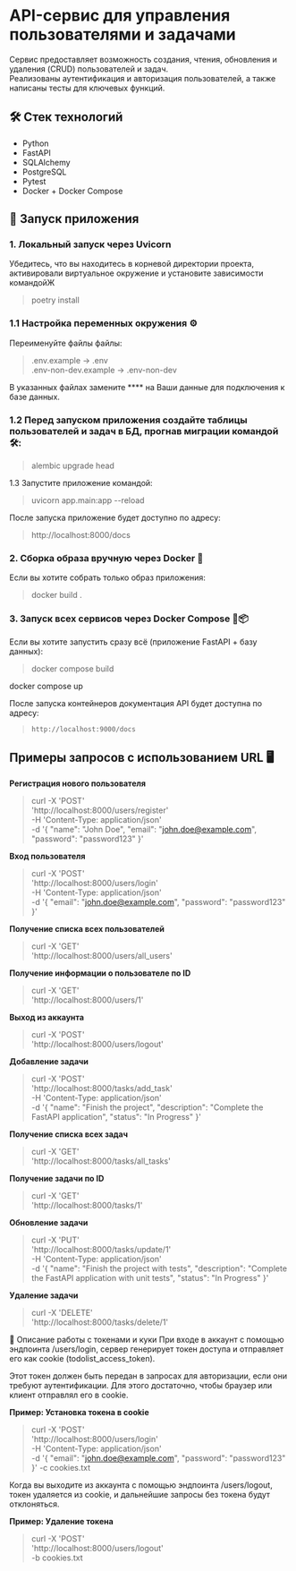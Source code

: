 # API-сервис для управления пользователями и задачами

Сервис предоставляет возможность создания, чтения, обновления и удаления (CRUD) пользователей и задач.  
Реализованы аутентификация и авторизация пользователей, а также написаны тесты для ключевых функций.

## 🛠️ Стек технологий

- Python  
- FastAPI  
- SQLAlchemy  
- PostgreSQL  
- Pytest  
- Docker + Docker Compose

## 🚀 Запуск приложения

### 1. Локальный запуск через Uvicorn

Убедитесь, что вы находитесь в корневой директории проекта, активировали виртуальное окружение и установите зависимости командойЖ

> poetry install

### 1.1 Настройка переменных окружения ⚙️

Переименуйте файлы файлы:


> .env.example → .env  
> .env-non-dev.example → .env-non-dev

В указанных файлах замените **** на Ваши данные для подключения к базе данных.

### 1.2 Перед запуском приложения создайте таблицы пользователей и задач в БД, прогнав миграции командой 🛠️:

> alembic upgrade head

1.3 Запустите приложение командой:

> uvicorn app.main:app --reload

После запуска приложение будет доступно по адресу:
> http://localhost:8000/docs

### 2. Сборка образа вручную через Docker 🐳

Если вы хотите собрать только образ приложения:

> docker build .

### 3. Запуск всех сервисов через Docker Compose 🐋📦
Если вы хотите запустить сразу всё (приложение FastAPI + базу данных):

> docker compose build

docker compose up

После запуска контейнеров документация API будет доступна по адресу:

> `http://localhost:9000/docs`


## Примеры запросов с использованием URL 🖥️

__Регистрация нового пользователя__

> curl -X 'POST' \
  'http://localhost:8000/users/register' \
  -H 'Content-Type: application/json' \
  -d '{
  "name": "John Doe",
  "email": "john.doe@example.com",
  "password": "password123"
}'

__Вход пользователя__

> curl -X 'POST' \
  'http://localhost:8000/users/login' \
  -H 'Content-Type: application/json' \
  -d '{
  "email": "john.doe@example.com",
  "password": "password123"
}'

__Получение списка всех пользователей__

> curl -X 'GET' \
  'http://localhost:8000/users/all_users'


__Получение информации о пользователе по ID__

> curl -X 'GET' \
  'http://localhost:8000/users/1'

__Выход из аккаунта__

> curl -X 'POST' \
  'http://localhost:8000/users/logout'

__Добавление задачи__

> curl -X 'POST' \
  'http://localhost:8000/tasks/add_task' \
  -H 'Content-Type: application/json' \
  -d '{
  "name": "Finish the project",
  "description": "Complete the FastAPI application",
  "status": "In Progress"
}'

__Получение списка всех задач__

> curl -X 'GET' \
  'http://localhost:8000/tasks/all_tasks'

__Получение задачи по ID__

> curl -X 'GET' \
  'http://localhost:8000/tasks/1'

__Обновление задачи__

> curl -X 'PUT' \
  'http://localhost:8000/tasks/update/1' \
  -H 'Content-Type: application/json' \
  -d '{
  "name": "Finish the project with tests",
  "description": "Complete the FastAPI application with unit tests",
  "status": "In Progress"
}'

__Удаление задачи__

> curl -X 'DELETE' \
  'http://localhost:8000/tasks/delete/1'

📌 Описание работы с токенами и куки
При входе в аккаунт с помощью эндпоинта /users/login, сервер генерирует токен доступа и отправляет его как cookie (todolist_access_token).

Этот токен должен быть передан в запросах для авторизации, если они требуют аутентификации. Для этого достаточно, чтобы браузер или клиент отправлял его в cookie.

__Пример: Установка токена в cookie__

> curl -X 'POST' \
  'http://localhost:8000/users/login' \
  -H 'Content-Type: application/json' \
  -d '{
  "email": "john.doe@example.com",
  "password": "password123"
}' -c cookies.txt

Когда вы выходите из аккаунта с помощью эндпоинта /users/logout, токен удаляется из cookie, и дальнейшие запросы без токена будут отклоняться.

__Пример: Удаление токена__

> curl -X 'POST' \
  'http://localhost:8000/users/logout' \
  -b cookies.txt